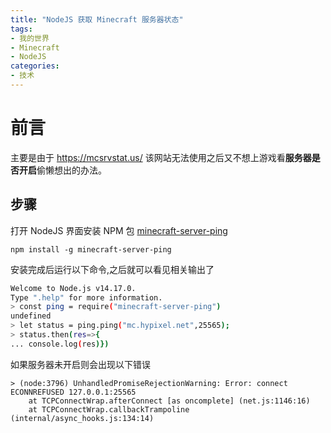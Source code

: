 ```yaml
---
title: "NodeJS 获取 Minecraft 服务器状态"
tags:
- 我的世界
- Minecraft
- NodeJS
categories:
- 技术
---
```

# 前言
主要是由于 https://mcsrvstat.us/ 该网站无法使用之后又不想上游戏看**服务器是否开启**偷懒想出的办法。

## 步骤
打开 NodeJS 界面安装 NPM 包 [minecraft-server-ping](https://www.npmjs.com/package/minecraft-server-ping)
```shell
npm install -g minecraft-server-ping
```
安装完成后运行以下命令,之后就可以看见相关输出了
```bash
Welcome to Node.js v14.17.0.
Type ".help" for more information.
> const ping = require("minecraft-server-ping")
undefined
> let status = ping.ping("mc.hypixel.net",25565);
> status.then(res=>{
... console.log(res)})
```
如果服务器未开启则会出现以下错误
```plain
> (node:3796) UnhandledPromiseRejectionWarning: Error: connect ECONNREFUSED 127.0.0.1:25565
    at TCPConnectWrap.afterConnect [as oncomplete] (net.js:1146:16)
    at TCPConnectWrap.callbackTrampoline (internal/async_hooks.js:134:14)
```
